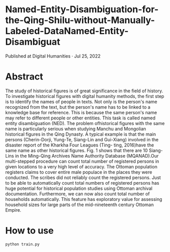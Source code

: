 # Named-Entity-Disambiguation-for-the-Qing-Shilu-without-Manually-Labeled-DataNamed-Entity-Disambiguat

Published at Digital Humanities · Jul 25, 2022

# Abstract

The study of historical figures is of great significance in the field of history. To investigate historical figures with digital humanity methods, the first step is to identify the names of people in texts. Not only is the person's name recognized from the text, but the person's name has to be linked to a knowledge base for reference. This is because the same person's name may refer to different people or other entities. This task is called named entity disambiguation (NED). The problem ofhistorical figures with the same name is particularly serious when studying Manchu and Mongolian historical figures in the Qing Dynasty. A typical example is that the main persons (Cherin-Dorji, Yung-Te, Siang-Lin and Gui-Xiang) involved in the disaster report of the Kharkha Four Leagues (Ting- ting, 2016)have the same name as other historical figures. Fig. 1 shows that there are 10 Siang-Lins in the Ming-Qing Archives Name Authority Database (MQANAD).Our multi-stepped procedure can count total number of registered persons in given locations to a very high level of accuracy. The Ottoman population registers claims to cover entire male populace in the places they were conducted. The scribes did not reliably count the registered persons. Just to be able to automatically count total numbers of registered persons has huge potential for historical population studies using Ottoman archival documentation. Furthermore, we can now also count total number of households automatically. This feature has exploratory value for assessing household sizes for large parts of the mid-nineteenth century Ottoman Empire.

# How to use

    python train.py
